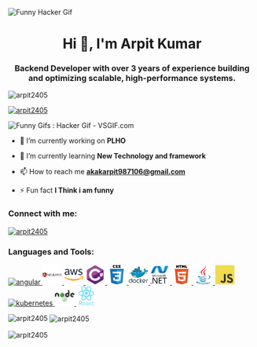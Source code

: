 ![Funny Hacker Gif](https://camo.githubusercontent.com/6c9fa2142cd3afb2821751c60a5341e60c2b55fffd1b53c4464928ea1bfc9f55/68747470733a2f2f7777772e6963656769662e636f6d2f77702d636f6e74656e742f75706c6f6164732f323032332f30362f6963656769662d39322e676966)



<h1 align="center">Hi 👋, I'm Arpit Kumar</h1>
<h3 align="center">Backend Developer with over 3 years of experience building and optimizing scalable, high-performance systems.</h3>

<p align="left"> <img src="https://komarev.com/ghpvc/?username=arpit2405&label=Profile%20views&color=0e75b6&style=flat" alt="arpit2405" /> </p>

<p align="left"> <a href="https://twitter.com/arpit2405" target="blank"><img src="https://img.shields.io/twitter/follow/arpit2405?logo=twitter&style=for-the-badge" alt="arpit2405" /></a> </p>

<img src="https://www.icegif.com/wp-content/uploads/2023/06/icegif-92.gif" jsaction="" class="sFlh5c FyHeAf iPVvYb" style="max-width: 498px; height: 78px; margin: 0px; width: 139px;" alt="Funny Gifs : Hacker Gif - VSGIF.com" jsname="kn3ccd">

- 🔭 I’m currently working on **PLHO**

- 🌱 I’m currently learning **New Technology and framework**

- 📫 How to reach me **akakarpit987106@gmail.com**

- ⚡ Fun fact **I Think i am funny**

<h3 align="left">Connect with me:</h3>
<p align="left">
<a href="https://twitter.com/arpit2405" target="blank"><img align="center" src="https://raw.githubusercontent.com/rahuldkjain/github-profile-readme-generator/master/src/images/icons/Social/twitter.svg" alt="arpit2405" height="30" width="40" /></a>
</p>



<h3 align="left">Languages and Tools:</h3>
<p align="left"> <a href="https://angular.io" target="_blank" rel="noreferrer"> <img src="https://angular.io/assets/images/logos/angular/angular.svg" alt="angular" width="40" height="40"/> </a> <a href="https://angular.io" target="_blank" rel="noreferrer"> <img src="https://raw.githubusercontent.com/devicons/devicon/master/icons/angularjs/angularjs-original-wordmark.svg" alt="angularjs" width="40" height="40"/> </a> <a href="https://aws.amazon.com" target="_blank" rel="noreferrer"> <img src="https://raw.githubusercontent.com/devicons/devicon/master/icons/amazonwebservices/amazonwebservices-original-wordmark.svg" alt="aws" width="40" height="40"/> </a> <a href="https://www.w3schools.com/cs/" target="_blank" rel="noreferrer"> <img src="https://raw.githubusercontent.com/devicons/devicon/master/icons/csharp/csharp-original.svg" alt="csharp" width="40" height="40"/> </a> <a href="https://www.w3schools.com/css/" target="_blank" rel="noreferrer"> <img src="https://raw.githubusercontent.com/devicons/devicon/master/icons/css3/css3-original-wordmark.svg" alt="css3" width="40" height="40"/> </a> <a href="https://www.docker.com/" target="_blank" rel="noreferrer"> <img src="https://raw.githubusercontent.com/devicons/devicon/master/icons/docker/docker-original-wordmark.svg" alt="docker" width="40" height="40"/> </a> <a href="https://dotnet.microsoft.com/" target="_blank" rel="noreferrer"> <img src="https://raw.githubusercontent.com/devicons/devicon/master/icons/dot-net/dot-net-original-wordmark.svg" alt="dotnet" width="40" height="40"/> </a> <a href="https://www.w3.org/html/" target="_blank" rel="noreferrer"> <img src="https://raw.githubusercontent.com/devicons/devicon/master/icons/html5/html5-original-wordmark.svg" alt="html5" width="40" height="40"/> </a> <a href="https://www.java.com" target="_blank" rel="noreferrer"> <img src="https://raw.githubusercontent.com/devicons/devicon/master/icons/java/java-original.svg" alt="java" width="40" height="40"/> </a> <a href="https://developer.mozilla.org/en-US/docs/Web/JavaScript" target="_blank" rel="noreferrer"> <img src="https://raw.githubusercontent.com/devicons/devicon/master/icons/javascript/javascript-original.svg" alt="javascript" width="40" height="40"/> </a> <a href="https://kubernetes.io" target="_blank" rel="noreferrer"> <img src="https://www.vectorlogo.zone/logos/kubernetes/kubernetes-icon.svg" alt="kubernetes" width="40" height="40"/> </a> <a href="https://nodejs.org" target="_blank" rel="noreferrer"> <img src="https://raw.githubusercontent.com/devicons/devicon/master/icons/nodejs/nodejs-original-wordmark.svg" alt="nodejs" width="40" height="40"/> </a> <a href="https://reactjs.org/" target="_blank" rel="noreferrer"> <img src="https://raw.githubusercontent.com/devicons/devicon/master/icons/react/react-original-wordmark.svg" alt="react" width="40" height="40"/> </a> </p>

<p><img align="left" src="https://github-readme-stats.vercel.app/api/top-langs?username=arpit2405&show_icons=true&locale=en&layout=compact" alt="arpit2405" /></p>

<p>&nbsp;<img align="center" src="https://github-readme-stats.vercel.app/api?username=arpit2405&show_icons=true&locale=en" alt="arpit2405" /></p>

<p><img align="center" src="https://github-readme-streak-stats.herokuapp.com/?user=arpit2405&" alt="arpit2405" /></p>
